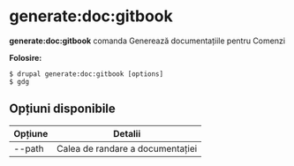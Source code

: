 # generate:doc:gitbook
**generate:doc:gitbook** comanda Generează documentațiile pentru Comenzi

**Folosire:**
```
$ drupal generate:doc:gitbook [options] 
$ gdg  
```

## Opțiuni disponibile
Opțiune | Detalii
-------|-------------
--path | Calea de randare a documentației
